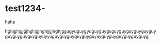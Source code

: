 # test1234-
haha


hghjghjgjgjhghjgjhghjjgjhghjggugyuguygyuguyguyguguyguyguyguyguyguyguyguyguyguyguyuyyuguyguyguyguyguyguyuyguyguyguyguyguyguyg
